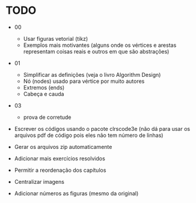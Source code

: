 # TODO

- 00
    - Usar figuras vetorial (tikz)
    - Exemplos mais motivantes (alguns onde os vértices e arestas representam
      coisas reais e outros em que são abstrações)

- 01
    - Simplificar as definições (veja o livro Algorithm Design)
    - Nó (nodes) usado para vértice por muito autores
    - Extremos (ends)
    - Cabeça e cauda

- 03
    - prova de corretude

-   Escrever os códigos usando o pacote clrscode3e (não dá para usar os
    arquivos pdf de código pois eles não tem número de linhas)

-   Gerar os arquivos zip automaticamente

-   Adicionar mais exercícios resolvidos

-   Permitir a reordenação dos capítulos

-   Centralizar imagens

-   Adicionar números as figuras (mesmo da original)

<!-- vim: set spell spelllang=pt_br: !-->
